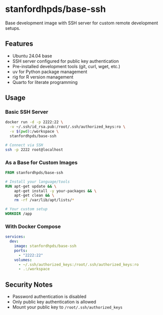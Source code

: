 # stanfordhpds/base-ssh

Base development image with SSH server for custom remote development setups.

## Features

- Ubuntu 24.04 base
- SSH server configured for public key authentication
- Pre-installed development tools (git, curl, wget, etc.)
- uv for Python package management
- rig for R version management
- Quarto for literate programming

## Usage

### Basic SSH Server

```bash
docker run -d -p 2222:22 \
  -v ~/.ssh/id_rsa.pub:/root/.ssh/authorized_keys:ro \
  -v $(pwd):/workspace \
  stanfordhpds/base-ssh

# Connect via SSH
ssh -p 2222 root@localhost
```

### As a Base for Custom Images

```dockerfile
FROM stanfordhpds/base-ssh

# Install your language/tools
RUN apt-get update && \
    apt-get install -y your-packages && \
    apt-get clean && \
    rm -rf /var/lib/apt/lists/*

# Your custom setup
WORKDIR /app
```

### With Docker Compose

```yaml
services:
  dev:
    image: stanfordhpds/base-ssh
    ports:
      - "2222:22"
    volumes:
      - ~/.ssh/authorized_keys:/root/.ssh/authorized_keys:ro
      - .:/workspace
```

## Security Notes

- Password authentication is disabled
- Only public key authentication is allowed
- Mount your public key to `/root/.ssh/authorized_keys`